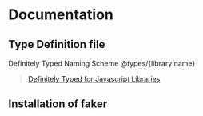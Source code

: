 # Documentation

## Type Definition file

Definitely Typed Naming Scheme
@types/{library name}

> [Definitely Typed for Javascript Libraries](https://github.com/DefinitelyTyped/DefinitelyTyped)

## Installation of faker
